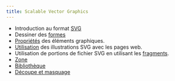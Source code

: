 ```yaml
---
title: Scalable Vector Graphics
---
```


- Introduction au format [SVG](introduction)
- Dessiner des [formes](formes)
- [Propriétés](propriétés) des éléments graphiques.
- [Utilisation](utilisation) des illustrations SVG avec les pages web.
- Utilisation de portions de fichier SVG en utilisant les [fragments](fragment).
- [Zone](zone)
- [Bibliothèque](bibliotheque)
- [Découpe et masquage](découpe)
